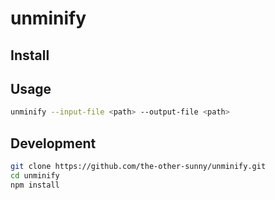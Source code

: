# unminify

## Install

## Usage

```sh
unminify --input-file <path> --output-file <path>
```

## Development

```sh
git clone https://github.com/the-other-sunny/unminify.git
cd unminify
npm install
```
